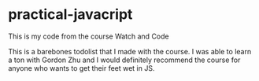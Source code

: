 # practical-javacript
This is my code from the course Watch and Code

This is a barebones todolist that I made with the course. I was able to learn a ton with Gordon Zhu and I would definitely recommend the course for anyone who wants to get their feet wet in JS.
